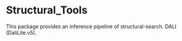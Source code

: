 # Structural_Tools

This package provides an inference pipeline of structural-search. DALI (DaliLite.v5). 

# 
